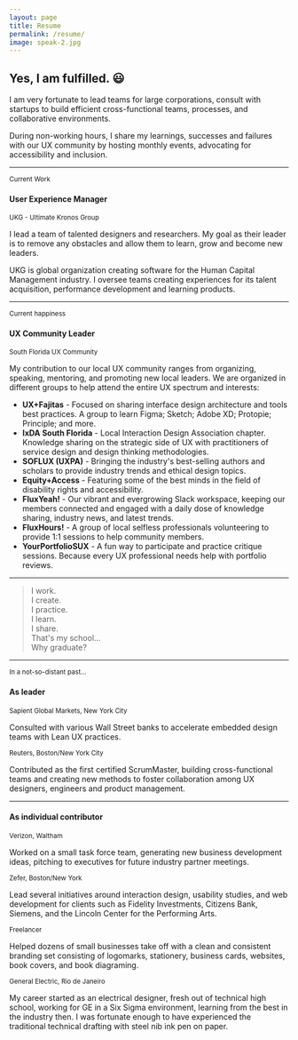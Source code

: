 ```yaml
---
layout: page
title: Resume
permalink: /resume/
image: speak-2.jpg
---
```


## Yes, I am fulfilled. 😃 

I am very fortunate to lead teams for large corporations, consult with startups to build efficient cross-functional teams, processes, and collaborative environments. 

During non-working hours, I share my learnings, successes and failures with our UX community by hosting monthly events, advocating for accessibility and inclusion.

***

<small class="break">Current Work</small> 

#### User Experience Manager
<small>UKG - Ultimate Kronos Group</small>

I lead a team of talented designers and researchers. My goal as their leader is to remove any obstacles and allow them to learn, grow and become new leaders.

UKG is global organization creating software for the Human Capital Management industry. I oversee teams creating experiences for its talent acquisition, performance development and learning products.

***

<small class="break">Current happiness</small> 

#### UX Community Leader
<small>South Florida UX Community</small>

My contribution to our local UX community ranges from organizing, speaking, mentoring, and promoting new local leaders. We are organized in different groups to help attend the entire UX spectrum and interests:

- **UX+Fajitas** - Focused on sharing interface design architecture and tools best practices. A group to learn Figma; Sketch; Adobe XD; Protopie; Principle; and more.
- **IxDA South Florida** - Local Interaction Design Association chapter. Knowledge sharing on the strategic side of UX with practitioners of service design and design thinking methodologies.   
- **SOFLUX (UXPA)** - Bringing the industry's best-selling authors and scholars to provide industry trends and ethical design topics. 
- **Equity+Access** - Featuring some of the best minds in the field of disability rights and accessibility.
- **FluxYeah!** - Our vibrant and evergrowing Slack workspace, keeping our members connected and engaged with a daily dose of knowledge sharing, industry news, and latest trends.
- **FluxHours!** - A group of local selfless professionals volunteering to provide 1:1 sessions to help community members.
- **YourPortfolioSUX** - A fun way to participate and practice critique sessions. Because every UX professional needs help with portfolio reviews.

***

<blockquote>
I work.<br/>
I create.<br/>
I practice.<br/>
I learn.<br/>
I share.<br/> 
That's my school...<br/>
Why graduate?
</blockquote>

***

<small class="break">In a not-so-distant past...</small> 

#### As leader

<small>Sapient Global Markets, New York City</small>

Consulted with various Wall Street banks to accelerate embedded design teams with Lean UX practices.

<small>Reuters, Boston/New York City</small>

Contributed as the first certified ScrumMaster, building cross-functional teams and creating new methods to foster collaboration among UX designers, engineers and product management.

***

#### As individual contributor

<small>Verizon, Waltham</small>

Worked on a small task force team, generating new business development ideas, pitching to executives for future industry partner meetings. 

<small>Zefer, Boston/New York</small>

Lead several initiatives around interaction design,  usability studies, and web development for clients such as Fidelity Investments, Citizens Bank, Siemens, and the Lincoln Center for the Performing Arts.  

<small>Freelancer</small>

Helped dozens of small businesses take off with a clean and consistent branding set consisting of logomarks,  stationery, business cards, websites, book covers, and book diagraming. 

<small>General Electric, Rio de Janeiro</small>

My career started as an electrical designer, fresh out of technical high school, working for GE in a Six Sigma environment, learning from the best in the industry then. I was fortunate enough to have experienced the traditional technical drafting with steel nib ink pen on paper.
